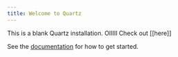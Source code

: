 ```yaml
---
title: Welcome to Quartz
---
```


This is a blank Quartz installation.
OIIIII
Check out [[here]]


See the [documentation](https://quartz.jzhao.xyz) for how to get started.
